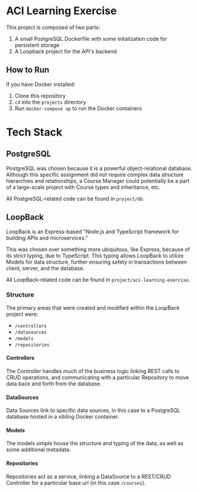 # ACI Learning Exercise

This project is composed of two parts:
1. A small PostgreSQL Dockerfile with some initalization code for persistent storage
2. A Loopback project for the API's backend

## How to Run

If you have Docker installed:
1. Clone this repository
2. `cd` into the `projects` directory
3. Run `docker-compose up` to run the Docker containers

# Tech Stack

## PostgreSQL

PostgreSQL was chosen because it is a powerful object-relational database. Although this specific assignment did not require complex data structure hierarchies and relationships, a Course Manager could potentially be a part of a large-scale project with Course types and inheritance, etc.

All PostgreSQL-related code can be found in `project/db`.

## LoopBack

LoopBack is an Express-based "Node.js and TypeScript framework for building APIs and microservices."

This was chosen over something more ubiquitous, like Express, because of its strict typing, due to TypeScript. This typing allows LoopBack to utilize Models for data structure, further ensuring safety in transactions between client, server, and the database.

All LoopBack-related code can be found in `project/aci-learning-exercise`.

### Structure

The primary areas that were created and modified within the LoopBack project were:
- `/controllers`
- `/datasources`
- `/models`
- `/repositories`

#### Controllers

The Controller handles much of the business logic linking REST calls to CRUD operations, and communicating with a particular Repository to move data back and forth from the database.


#### DataSources

Data Sources link to specific data sources, in this case to a PostgreSQL database hosted in a sibling Docker container.


#### Models

The models simple house the structure and typing of the data, as well as some additional metadata.


#### Repositories

Repositories act as a service, linking a DataSource to a REST/CRUD Controller for a particular base url (in this case `/courses`).
